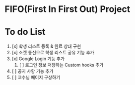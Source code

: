 # FIFO(First In First Out) Project

# To do List

1. [x] 학생 리스트 등록 & 완료 상태 구현
2. [x] 소켓 통신으로 학생 리스트 공유 기능 추가
3. [x] Google Login 기능 추가
    1. [ ] 로그인 정보 저장하는 Custom hooks 추가
4. [ ] 공지 사항 기능 추가
5. [ ] 교수님 페이지 구상하기
